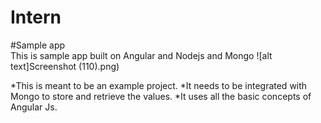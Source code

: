 # Intern
#Sample app  
This is sample app built on Angular and Nodejs and Mongo 
![alt text]Screenshot (110).png)


*This is meant to be an example project.
*It needs to be integrated with Mongo to store and retrieve the values.
*It uses all the basic concepts of Angular Js.
